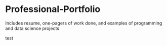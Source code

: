 # Professional-Portfolio
Includes resume, one-pagers of work done, and examples of programming and data science projects

test
